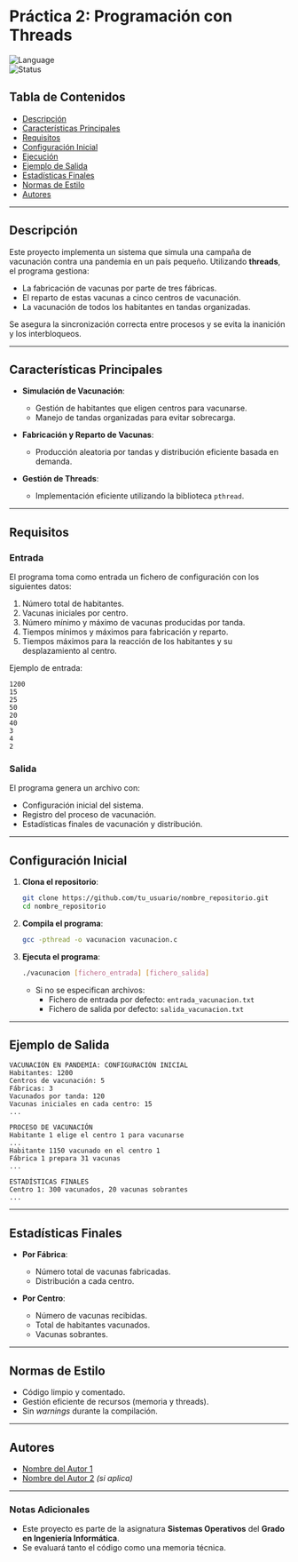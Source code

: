 # Práctica 2: Programación con Threads

![Language](https://img.shields.io/badge/language-C-blue)  
![Status](https://img.shields.io/badge/status-in%20progress-orange)

## Tabla de Contenidos

- [Descripción](#descripción)
- [Características Principales](#características-principales)
- [Requisitos](#requisitos)
- [Configuración Inicial](#configuración-inicial)
- [Ejecución](#ejecución)
- [Ejemplo de Salida](#ejemplo-de-salida)
- [Estadísticas Finales](#estadísticas-finales)
- [Normas de Estilo](#normas-de-estilo)
- [Autores](#autores)

---

## Descripción

Este proyecto implementa un sistema que simula una campaña de vacunación contra una pandemia en un país pequeño. Utilizando **threads**, el programa gestiona:
- La fabricación de vacunas por parte de tres fábricas.
- El reparto de estas vacunas a cinco centros de vacunación.
- La vacunación de todos los habitantes en tandas organizadas.

Se asegura la sincronización correcta entre procesos y se evita la inanición y los interbloqueos.

---

## Características Principales

- **Simulación de Vacunación**:
  - Gestión de habitantes que eligen centros para vacunarse.
  - Manejo de tandas organizadas para evitar sobrecarga.

- **Fabricación y Reparto de Vacunas**:
  - Producción aleatoria por tandas y distribución eficiente basada en demanda.

- **Gestión de Threads**:
  - Implementación eficiente utilizando la biblioteca `pthread`.

---

## Requisitos

### Entrada

El programa toma como entrada un fichero de configuración con los siguientes datos:
1. Número total de habitantes.
2. Vacunas iniciales por centro.
3. Número mínimo y máximo de vacunas producidas por tanda.
4. Tiempos mínimos y máximos para fabricación y reparto.
5. Tiempos máximos para la reacción de los habitantes y su desplazamiento al centro.

Ejemplo de entrada:
```
1200
15
25
50
20
40
3
4
2
```

### Salida

El programa genera un archivo con:
- Configuración inicial del sistema.
- Registro del proceso de vacunación.
- Estadísticas finales de vacunación y distribución.

---

## Configuración Inicial

1. **Clona el repositorio**:
   ```bash
   git clone https://github.com/tu_usuario/nombre_repositorio.git
   cd nombre_repositorio
   ```

2. **Compila el programa**:
   ```bash
   gcc -pthread -o vacunacion vacunacion.c
   ```

3. **Ejecuta el programa**:
   ```bash
   ./vacunacion [fichero_entrada] [fichero_salida]
   ```

   - Si no se especifican archivos:
     - Fichero de entrada por defecto: `entrada_vacunacion.txt`
     - Fichero de salida por defecto: `salida_vacunacion.txt`

---

## Ejemplo de Salida

```plaintext
VACUNACIÓN EN PANDEMIA: CONFIGURACIÓN INICIAL
Habitantes: 1200
Centros de vacunación: 5
Fábricas: 3
Vacunados por tanda: 120
Vacunas iniciales en cada centro: 15
...

PROCESO DE VACUNACIÓN
Habitante 1 elige el centro 1 para vacunarse
...
Habitante 1150 vacunado en el centro 1
Fábrica 1 prepara 31 vacunas
...

ESTADÍSTICAS FINALES
Centro 1: 300 vacunados, 20 vacunas sobrantes
...
```

---

## Estadísticas Finales

- **Por Fábrica**:
  - Número total de vacunas fabricadas.
  - Distribución a cada centro.

- **Por Centro**:
  - Número de vacunas recibidas.
  - Total de habitantes vacunados.
  - Vacunas sobrantes.

---

## Normas de Estilo

- Código limpio y comentado.
- Gestión eficiente de recursos (memoria y threads).
- Sin *warnings* durante la compilación.

---

## Autores

- [Nombre del Autor 1](https://github.com/autor1)
- [Nombre del Autor 2](https://github.com/autor2) *(si aplica)*

---

### Notas Adicionales

- Este proyecto es parte de la asignatura **Sistemas Operativos** del **Grado en Ingeniería Informática**.
- Se evaluará tanto el código como una memoria técnica.

